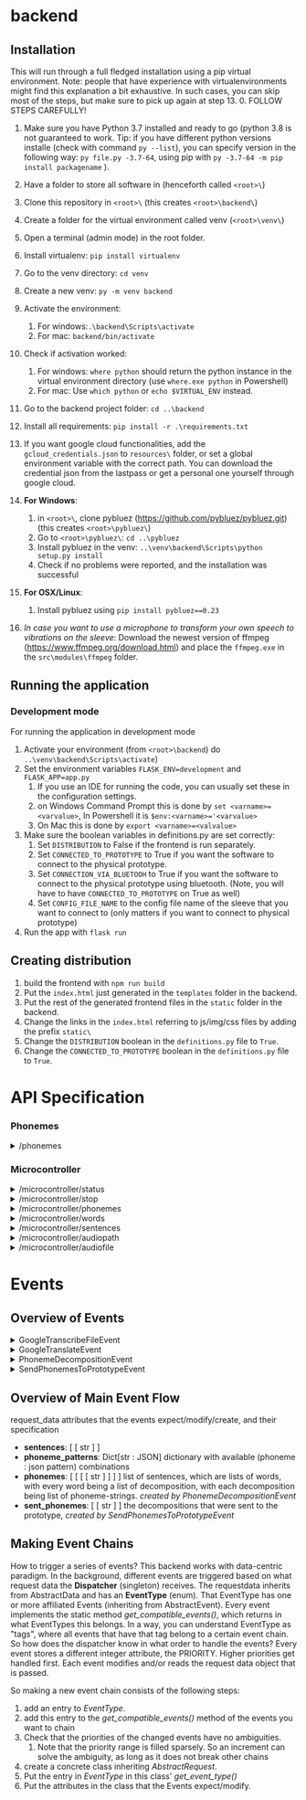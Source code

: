 # backend

## Installation
This will run through a full fledged installation using a pip virtual environment. Note: people that have experience with virtualenvironments might find this explanation a bit exhaustive. In such cases, you can skip most of the steps, but make sure to pick up again at step 13.
0. FOLLOW STEPS CAREFULLY!
1. Make sure you have Python 3.7 installed and ready to go (python 3.8 is not guaranteed to work. Tip: if you have different python versions installe (check with command `py --list`), you can specify version in the following way: `py file.py -3.7-64`, using pip with `py -3.7-64 -m pip install packagename` ).   
2. Have a folder to store all software in (henceforth called `<root>\`)
3. Clone this repository in `<root>\` (this creates `<root>\backend\`)
4. Create a folder for the virtual environment called venv (`<root>\venv\`)
5. Open a terminal (admin mode) in the root folder.
6. Install virtualenv: `pip install virtualenv`
7. Go to the venv directory: `cd venv`
8. Create a new venv: `py -m venv backend`
9. Activate the environment:
   1. For windows:`.\backend\Scripts\activate`
   2. For mac: `backend/bin/activate`
10. Check if activation worked:
    1. For windows: `where python` should return the python instance in the virtual environment directory  (use `where.exe python` in Powershell)
    2. For mac: Use `which python` or `echo $VIRTUAL_ENV` instead.
11. Go to the backend project folder: `cd ..\backend`
12. Install all requirements: `pip install -r .\requirements.txt`
13. If you want google cloud functionalities, add the `gcloud_credentials.json` to `resources\` folder, or set a global environment variable with the correct path. You can download the credential json from the lastpass or get a personal one yourself through google cloud.
14. **For Windows**:
    
    1. in `<root>\`, clone pybluez (https://github.com/pybluez/pybluez.git) (this creates `<root>\pybluez\`)
    2. Go to `<root>\pybluez\`: `cd ..\pybluez`
    3. Install pybluez in the venv: `..\venv\backend\Scripts\python setup.py install`
    4. Check if no problems were reported, and the installation was successful
15. **For OSX/Linux**:
    1. Install pybluez using `pip install pybluez==0.23`
16. _In case you want to use a microphone to transform your own speech to vibrations on the sleeve_: Download the newest version of ffmpeg (https://www.ffmpeg.org/download.html) and place the `ffmpeg.exe` in the `src\modules\ffmpeg` folder.

## Running the application
### Development mode
For running the application in development mode
1. Activate your environment (from `<root>\backend`) do `..\venv\backend\Scripts\activate`)
2. Set the environment variables `FLASK_ENV=development` and `FLASK_APP=app.py`
    1. If you use an IDE for running the code, you can usually set these in the configuration settings.
    2. on Windows Command Prompt this is done by `set <varname>=<varvalue>`, In Powershell it is `$env:<varname>='<varvalue>`
    3. On Mac this is done by `export <varname>=<valvalue>`
3. Make sure the boolean variables in definitions.py are set correctly:
    1. Set `DISTRIBUTION` to False if the frontend is run separately.
    2. Set `CONNECTED_TO_PROTOTYPE` to True if you want the software to connect to the physical prototype.
    3. Set `CONNECTION_VIA_BLUETOOH` to True if you want the software to connect to the physical prototype using bluetooth. (Note, you will have to have `CONNECTED_TO_PROTOTYPE` on True as well)
    4. Set `CONFIG_FILE_NAME` to the config file name of the sleeve that you want to connect to (only matters if you want to connect to physical prototype)
4. Run the app with `flask run`

## Creating distribution
1. build the frontend with `npm run build`
2. Put the `index.html` just generated in the `templates` folder in the backend.
3. Put the rest of the generated frontend files in the `static` folder in the backend.
4. Change the links in the `index.html` referring to js/img/css files by adding the prefix `static\`
5. Change the `DISTRIBUTION` boolean in the `definitions.py` file to `True`.
6. Change the `CONNECTED_TO_PROTOTYPE` boolean in the `definitions.py` file to `True`. 

# API Specification

### Phonemes
<details>
<summary>/phonemes</summary>

get the phonemes which can be send to the microcontroller

REQUEST:

    GET /api/v1/phonemes

EXAMPLE RESULT:

    {'phonemes' : ['K', 'AE', 'A']}

</details>

### Microcontroller
<details>
<summary>/microcontroller/status</summary>

//NOT IMPLEMENTED

REQUEST:

    GET /api/v1/microcontroller/status

RESULT:

    {metrics for status}

</details>

<details>
<summary>/microcontroller/stop</summary>

//NOT IMPLEMENTED
Stop all haptic activity on the microcontroller.

REQUEST:

    GET /api/v1/microcontroller/stop

RESULT:

    {succes or nah}

</details>

<details>
<summary>/microcontroller/phonemes</summary>

Send a phoneme to the microcontroller directly

REQUEST:

    POST /api/v1/microcontroller/phonemes

BODY

    {'phonemes': ['K', 'L']}

EXAMPLE CURL (windows)

    curl -H "Content-Type: application/json" -d "{ \"phonemes\": [\"K\", \"M\"] }" http://localhost:5000/api/v1/microcontroller/phonemes

RESULT:

    200 if OK

</details>

<details>
<summary>/microcontroller/words</summary>

Send a list of words to the prototype, returns the phoneme breakdown.

REQUEST:

    POST /api/v1/microcontroller/words

BODY

    {'words': ['Team', 'Treat']}

EXAMPLE CURL (windows)

    curl -H "Content-Type: application/json" -d "{ \"words\": [\"Team\", \"Treat\"] }" http://localhost:5000/api/v1/microcontroller/words

RESULT:

    {
        "words" : ["Team", "HART"],
        "decomposition" : [
        {
            "phonemes" : ["T", "IY", "M"]
        },

        {
            "phonemes" : ["T", "R", "IY", "T]
        },
    ]}, 
    200 if OK

</details>

<details>
<summary>/microcontroller/sentences</summary>

Send a list of sentences to the prototype, returns the translation and fires microcontroller.

REQUEST:

    POST /api/v1/microcontroller/sentences

BODY

    {'sentences': ['This is sentence one.', 'This is sentence two.'], 'language': 'language abbreviated string'}
The 'language abbreviated string' can be either
1. 'en' for English
2. 'nl' for Dutch
3. 'de' for German
4. 'fr' for French
5. 'ru' for Russian

RESULT:

    {
        "sentences" : ["This is sentence one", "This is sentence two"],
        "translation" : ["Translation of sentence one", "Translation of sentence two"]
    }, 
    200 if OK

</details>

<details>
<summary>/microcontroller/audiopath</summary>

Send an audiopath of a file, fires microcontroller, and return transcription and translation.

REQUEST:

    POST /api/v1/microcontroller/audiopath

BODY

    {
        'path': 'C:\Users\user\Documents\file.flac'
        'source_language' : 'nl'
        'target_language' : 'en'
    }

EXAMPLE CURL (windows)

    curl -H "Content-Type: application/json" -d "{ \"path\": \"C:\\Projects\\tryout\\sound1channel.flac\", \"source_language\": \"nl\", \"target_language\": \"en\" }" http://localhost:5000/api/v1/microcontroller/audiopath

RESULT:

    {
        "transcription" : ["This is sentence one", "This is sentence two"],
        "translation" : ["Translation of sentence one", "Translation of sentence two"]
    }, 
    200 if OK

</details>

<details>
<summary>/microcontroller/audiofile</summary>

Send an audiofile, fires microcontroller, and return transcription and translation. This request is a bit different, as it is not a json post, but a multipart form. This multipart form contains two fields, one which is the audiofile in bytes, the second one which is the parameters in a json dumped to string. See the curl / body.

REQUEST:

    POST /api/v1/microcontroller/audiofile

BODY

    <form action="/microcontroller/audiofile" method="post" enctype="multipart/form-data">
    File: <input type="file" name="file"><br>
    Data: <input type="text" name="data"><br>
    <input type="submit" value="Submit">
    </form>

EXAMPLE PYTHON REQUEST (cus curl would be a bitch for this one)

    file = open(FILE_PATH, "rb")
	data = {"source_language": "nl", "target_language": "en", "type": "audio/flac"}
    # package stuff to send and perform POST request
	values = {"file": (FILE_PATH, file, "audio/flac"),
			"data" : ('data', json.dumps(data), 'application/json')}
	
	response = requests.post(URL, files=values)

RESULT:

    {
        "transcription" : ["This is sentence one", "This is sentence two"],
        "translation" : ["Translation of sentence one", "Translation of sentence two"]
    }, 
    200 if OK


</details>

# Events

## Overview of Events
<details>
<summary>GoogleTranscribeFileEvent</summary>
Transforms a local audio file into text written in given source language.

- Expects: 
    - _path_ which is a string filepath to the audio file
    - *audio_type* type of audio file
    - *spoken_language* 
- Modifies:
- Creates: _sentences_ result of the transcription: consecutive audio portions transcribed into sentences
    - currently in [SpeechRecognitionResult format](https://cloud.google.com/speech-to-text/docs/reference/rest/v1/speech/recognize#speechrecognitionresult): 

</details>

<details>
<summary>GoogleTranslateEvent</summary>

- Expects: 
    - *original_sentences*: list of lists with original strings
    - *source_language*
    - *target_language*
- Modifies:
- Creates: *translated_sentences* , list of [raw response bodies of the translate api](https://cloud.google.com/translate/docs/reference/rest/v2/translate#response-body)

</details>

<details>
<summary>PhonemeDecompositionEvent</summary>
Transforms an English sentence into phonemes

- Expects: _words_, which is an ordered list of strings representing the sentence, each string being a word.
- Modifies:
- Creates: _phonemes_, List of phonemes for each possibility of a word, for each word in the sentence (_words_)

</details>

<details>
<summary>SendPhonemesToPrototypeEvent</summary>

Event that sends given phonemes to prototype

- Expects: 
    - _phonemes_, 3 dimensional list of strings: list of words, with every word being a list of decomposition, with each decomposition being list of phoneme-strings.
    - *phoneme_patterns* dictionary with (phoneme : json pattern) combinations
- Creates: 
    - *sent_phonemes*, list 

</details>

## Overview of Main Event Flow

request_data attributes that the events expect/modify/create, and their specification
- **sentences**: [ [ str ] ] 
- **phoneme_patterns**: Dict[str : JSON] dictionary with  available (phoneme : json pattern) combinations
- **phonemes**: [ [ [ [ str ] ] ] ] list of sentences, which are lists of words, with every word being a list of decomposition, with each decomposition being list of phoneme-strings. _created by PhonemeDecompositionEvent_
- **sent_phonemes**:  [ [ str ] ] the decompositions that were sent to the prototype, _created by SendPhonemesToPrototypeEvent_

## Making Event Chains

How to trigger a series of events? This backend works with data-centric paradigm. In the background, different events are triggered based on what request data the **Dispatcher** (singleton) receives. The requestdata inherits from AbstractData and has an **EventType** (enum). That EventType has one or more affiliated Events (inheriting from AbstractEvent). Every event implements the static method *get_compatible_events()*, which returns in what EventTypes this belongs. In a way, you can understand EventType as "tags", where all events that have that tag belong to a certain event chain. So how does the dispatcher know in what order to handle the events? Every event stores a different integer attribute, the PRIORITY. Higher priorities get handled first. Each event modifies and/or reads the request data object that is passed.

So making a new event chain consists of the following steps:

1. add an entry to *EventType*.
2. add this entry to the *get_compatible_events()* method of the events you want to chain
3. Check that the priorities of the changed events have no ambiguities.
   1. Note that the priority range is filled sparsely. So an increment can solve the ambiguity, as long as it does not break other chains
4. create a concrete class inheriting *AbstractRequest*.
5. Put the entry in *EventType* in this class' *get_event_type()*
6. Put the attributes in the class that the Events expect/modify.